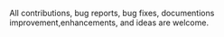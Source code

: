 All contributions, bug reports, bug fixes, documentions improvement,enhancements, and ideas are welcome.
